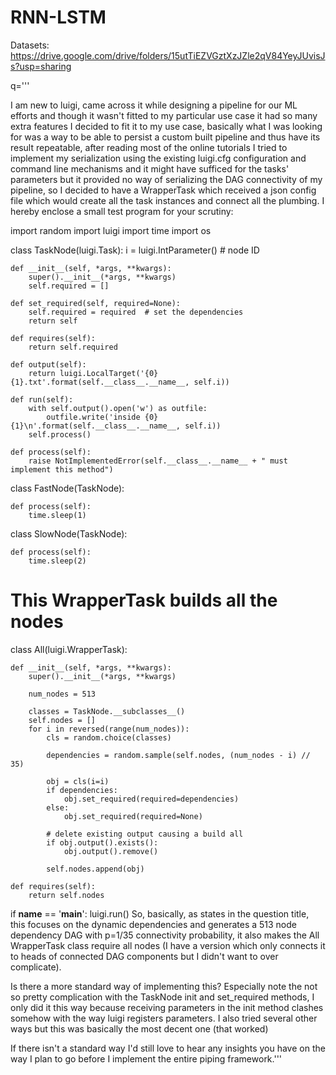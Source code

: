 # RNN-LSTM

Datasets:
https://drive.google.com/drive/folders/15utTiEZVGztXzJZle2qV84YeyJUvisJs?usp=sharing


q='''

I am new to luigi, came across it while designing a pipeline for our ML efforts and though it wasn't fitted to my particular use case it had so many extra features I decided to fit it to my use case, basically what I was looking for was a way to be able to persist a custom built pipeline and thus have its result repeatable, after reading most of the online tutorials I tried to implement my serialization using the existing luigi.cfg configuration and command line mechanisms and it might have sufficed for the tasks' parameters but it provided no way of serializing the DAG connectivity of my pipeline, so I decided to have a WrapperTask which received a json config file which would create all the task instances and connect all the plumbing. I hereby enclose a small test program for your scrutiny:

import random
import luigi
import time
import os


class TaskNode(luigi.Task):
    i = luigi.IntParameter()  # node ID

    def __init__(self, *args, **kwargs):
        super().__init__(*args, **kwargs)
        self.required = []

    def set_required(self, required=None):
        self.required = required  # set the dependencies
        return self

    def requires(self):
        return self.required

    def output(self):
        return luigi.LocalTarget('{0}{1}.txt'.format(self.__class__.__name__, self.i))

    def run(self):
        with self.output().open('w') as outfile:
            outfile.write('inside {0}{1}\n'.format(self.__class__.__name__, self.i))
        self.process()

    def process(self):
        raise NotImplementedError(self.__class__.__name__ + " must implement this method")


class FastNode(TaskNode):

    def process(self):
        time.sleep(1)


class SlowNode(TaskNode):

    def process(self):
        time.sleep(2)


# This WrapperTask builds all the nodes 
class All(luigi.WrapperTask):

    def __init__(self, *args, **kwargs):
        super().__init__(*args, **kwargs)

        num_nodes = 513

        classes = TaskNode.__subclasses__()
        self.nodes = []
        for i in reversed(range(num_nodes)):
            cls = random.choice(classes)

            dependencies = random.sample(self.nodes, (num_nodes - i) // 35)

            obj = cls(i=i)
            if dependencies:
                obj.set_required(required=dependencies)
            else:
                obj.set_required(required=None)

            # delete existing output causing a build all
            if obj.output().exists():
                obj.output().remove()  

            self.nodes.append(obj)

    def requires(self):
        return self.nodes


if __name__ == '__main__':
    luigi.run()
So, basically, as states in the question title, this focuses on the dynamic dependencies and generates a 513 node dependency DAG with p=1/35 connectivity probability, it also makes the All WrapperTask class require all nodes (I have a version which only connects it to heads of connected DAG components but I didn't want to over complicate).

Is there a more standard way of implementing this? Especially note the not so pretty complication with the TaskNode init and set_required methods, I only did it this way because receiving parameters in the init method clashes somehow with the way luigi registers parameters. I also tried several other ways but this was basically the most decent one (that worked)

If there isn't a standard way I'd still love to hear any insights you have on the way I plan to go before I implement the entire piping framework.'''
